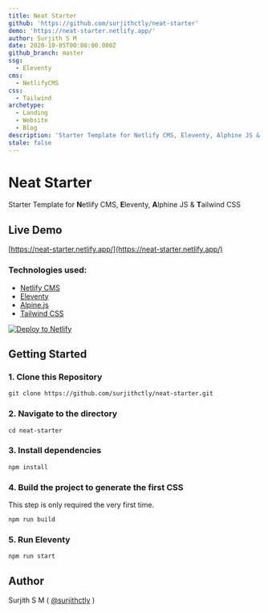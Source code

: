 ```yaml
---
title: Neat Starter
github: 'https://github.com/surjithctly/neat-starter'
demo: 'https://neat-starter.netlify.app/'
author: Surjith S M
date: 2020-10-05T00:00:00.000Z
github_branch: master
ssg:
  - Eleventy
cms:
  - NetlifyCMS
css:
  - Tailwind
archetype:
  - Landing
  - Website
  - Blog
description: 'Starter Template for Netlify CMS, Eleventy, Alphine JS & Tailwind CSS'
stale: false
---
```


# Neat Starter

Starter Template for **N**etlify CMS, **E**leventy, **A**lphine JS & **T**ailwind CSS

## Live Demo

[https://neat-starter.netlify.app/](https://neat-starter.netlify.app/)

### Technologies used:

- [Netlify CMS](https://www.netlifycms.org/)
- [Eleventy](https://www.11ty.dev/)
- [Alpine.js](https://github.com/alpinejs/alpine)
- [Tailwind CSS](https://tailwindcss.com/)

<a href="https://app.netlify.com/start/deploy?repository=https://github.com/surjithctly/neat-starter&amp;stack=cms"><img src="https://www.netlify.com/img/deploy/button.svg" alt="Deploy to Netlify" /></a>

## Getting Started

### 1\. Clone this Repository

```
git clone https://github.com/surjithctly/neat-starter.git
```

### 2\. Navigate to the directory

```
cd neat-starter
```

### 3\. Install dependencies

```
npm install
```

### 4\. Build the project to generate the first CSS

This step is only required the very first time.

```
npm run build
```

### 5\. Run Eleventy

```
npm run start
```

## Author

Surjith S M ( [@surjithctly](https://surjithctly.in/) )
